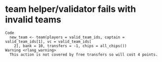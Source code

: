 # team helper/validator fails with invalid teams

    Code
      new_team <- team(players = valid_team_ids, captain = valid_team_ids[1], vc = valid_team_ids[
        2], bank = 10, transfers = -1, chips = all_chips())
    Warning <rlang_warning>
      This action is not covered by free transfers so will cost 4 points.

